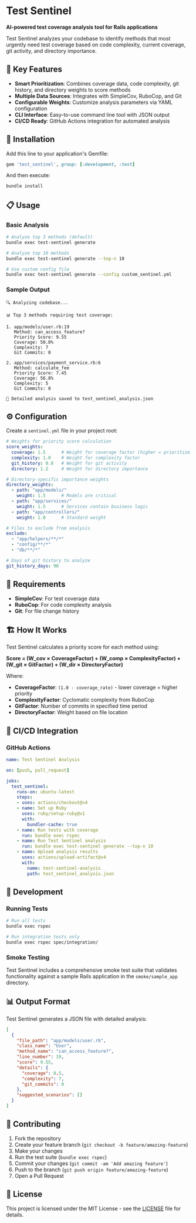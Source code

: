# Test Sentinel

**AI-powered test coverage analysis tool for Rails applications**

Test Sentinel analyzes your codebase to identify methods that most urgently need test coverage based on code complexity, current coverage, git activity, and directory importance.

## 🎯 Key Features

- **Smart Prioritization**: Combines coverage data, code complexity, git history, and directory weights to score methods
- **Multiple Data Sources**: Integrates with SimpleCov, RuboCop, and Git
- **Configurable Weights**: Customize analysis parameters via YAML configuration
- **CLI Interface**: Easy-to-use command line tool with JSON output
- **CI/CD Ready**: GitHub Actions integration for automated analysis

## 🚀 Installation

Add this line to your application's Gemfile:

```ruby
gem 'test_sentinel', group: [:development, :test]
```

And then execute:
```bash
bundle install
```

## 📋 Usage

### Basic Analysis

```bash
# Analyze top 3 methods (default)
bundle exec test-sentinel generate

# Analyze top 10 methods  
bundle exec test-sentinel generate --top-n 10

# Use custom config file
bundle exec test-sentinel generate --config custom_sentinel.yml
```

### Sample Output

```
🔍 Analyzing codebase...

📊 Top 3 methods requiring test coverage:

1. app/models/user.rb:19
   Method: can_access_feature?
   Priority Score: 9.55
   Coverage: 50.0%
   Complexity: 7
   Git Commits: 0

2. app/services/payment_service.rb:6
   Method: calculate_fee
   Priority Score: 7.45
   Coverage: 56.8%
   Complexity: 5
   Git Commits: 0

📄 Detailed analysis saved to test_sentinel_analysis.json
```

## ⚙️ Configuration

Create a `sentinel.yml` file in your project root:

```yaml
# Weights for priority score calculation
score_weights:
  coverage: 1.5      # Weight for coverage factor (higher = prioritize low coverage)
  complexity: 1.0    # Weight for complexity factor
  git_history: 0.8   # Weight for git activity
  directory: 1.2     # Weight for directory importance

# Directory-specific importance weights  
directory_weights:
  - path: "app/models/"
    weight: 1.5      # Models are critical
  - path: "app/services/"
    weight: 1.5      # Services contain business logic
  - path: "app/controllers/"
    weight: 1.0      # Standard weight

# Files to exclude from analysis
exclude:
  - "app/helpers/**/*"
  - "config/**/*"
  - "db/**/*"

# Days of git history to analyze
git_history_days: 90
```

## 🔧 Requirements

- **SimpleCov**: For test coverage data
- **RuboCop**: For code complexity analysis  
- **Git**: For file change history

## 🏗️ How It Works

Test Sentinel calculates a priority score for each method using:

**Score = (W_cov × CoverageFactor) + (W_comp × ComplexityFactor) + (W_git × GitFactor) + (W_dir × DirectoryFactor)**

Where:
- **CoverageFactor**: `(1.0 - coverage_rate)` - lower coverage = higher priority
- **ComplexityFactor**: Cyclomatic complexity from RuboCop
- **GitFactor**: Number of commits in specified time period
- **DirectoryFactor**: Weight based on file location

## 🚢 CI/CD Integration

### GitHub Actions

```yaml
name: Test Sentinel Analysis

on: [push, pull_request]

jobs:
  test_sentinel:
    runs-on: ubuntu-latest
    steps:
    - uses: actions/checkout@v4
    - name: Set up Ruby
      uses: ruby/setup-ruby@v1
      with:
        bundler-cache: true
    - name: Run tests with coverage
      run: bundle exec rspec
    - name: Run Test Sentinel analysis  
      run: bundle exec test-sentinel generate --top-n 10
    - name: Upload analysis results
      uses: actions/upload-artifact@v4
      with:
        name: test-sentinel-analysis
        path: test_sentinel_analysis.json
```

## 🧪 Development

### Running Tests

```bash
# Run all tests
bundle exec rspec

# Run integration tests only
bundle exec rspec spec/integration/
```

### Smoke Testing

Test Sentinel includes a comprehensive smoke test suite that validates functionality against a sample Rails application in the `smoke/sample_app` directory.

## 📊 Output Format

Test Sentinel generates a JSON file with detailed analysis:

```json
[
  {
    "file_path": "app/models/user.rb",
    "class_name": "User", 
    "method_name": "can_access_feature?",
    "line_number": 19,
    "score": 9.55,
    "details": {
      "coverage": 0.5,
      "complexity": 7,
      "git_commits": 0
    },
    "suggested_scenarios": []
  }
]
```

## 🤝 Contributing

1. Fork the repository
2. Create your feature branch (`git checkout -b feature/amazing-feature`)
3. Make your changes
4. Run the test suite (`bundle exec rspec`)
5. Commit your changes (`git commit -am 'Add amazing feature'`)
6. Push to the branch (`git push origin feature/amazing-feature`)
7. Open a Pull Request

## 📄 License

This project is licensed under the MIT License - see the [LICENSE](LICENSE) file for details.